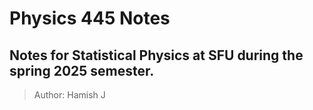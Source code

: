 # Physics 445 Notes
## Notes for Statistical Physics at SFU during the spring 2025 semester.
> Author: Hamish J
